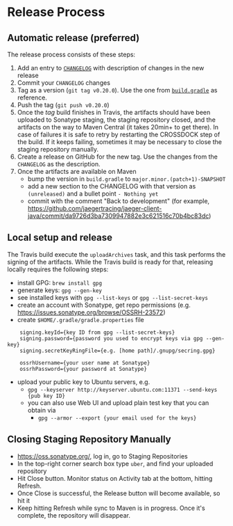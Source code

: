 # Release Process

## Automatic release (preferred)

The release process consists of these steps:
  1. Add an entry to [`CHANGELOG`](CHANGELOG.rst) with description of changes in the new release
  1. Commit your `CHANGELOG` changes
  1. Tag as a version (`git tag v0.20.0`). Use the one from [`build.gradle`](build.gradle) as reference.
  1. Push the tag (`git push v0.20.0`)
  1. Once the *tag* build finishes in Travis, the artifacts should have been uploaded to Sonatype staging,
     the staging repository closed, and the artifacts on the way to Maven Central (it takes 20min+ to get there).
     In case of failures it is safe to retry by restarting the CROSSDOCK step of the build. If it keeps
     failing, sometimes it may be necessary to close the staging repository manually.
  1. Create a release on GitHub for the new tag. Use the changes from the `CHANGELOG` as the description.
  1. Once the artifacts are available on Maven
     * bump the version in `build.gradle` to `major.minor.(patch+1)-SNAPSHOT`
     * add a new section to the CHANGELOG with that version as `(unreleased)` and a bullet point `- Nothing yet`
     * commit with the comment "Back to development" (for example, https://github.com/jaegertracing/jaeger-client-java/commit/da9726d3ba7309947882e3c621516c70b4bc83dc)

## Local setup and release

The Travis build execute the `uploadArchives` task, and this task performs the signing of the artifacts.
While the Travis build is ready for that, releasing locally requires the following steps:

 * install GPG: `brew install gpg`
 * generate keys: `gpg --gen-key`
 * see installed keys with `gpg --list-keys` or `gpg --list-secret-keys`
 * create an account with Sonatype, get repo permissions (e.g. https://issues.sonatype.org/browse/OSSRH-23572)
 * create `$HOME/.gradle/gradle.properties` file
```
    signing.keyId={key ID from gpg --list-secret-keys}
    signing.password={password you used to encrypt keys via gpg --gen-key}
    signing.secretKeyRingFile={e.g. [home path]/.gnupg/secring.gpg}

    ossrhUsername={your user name at Sonatype}
    ossrhPassword={your password at Sonatype}
```
 * upload your public key to Ubuntu servers, e.g.
    * `gpg --keyserver http://keyserver.ubuntu.com:11371 --send-keys {pub key ID}`
    * you can also use Web UI and upload plain test key that you can obtain via
      * `gpg --armor --export {your email used for the keys}`

## Closing Staging Repository Manually

 * https://oss.sonatype.org/, log in, go to Staging Repositories
 * In the top-right corner search box type `uber`, and find your uploaded repository
 * Hit Close button. Monitor status on Activity tab at the bottom, hitting Refresh.
 * Once Close is successful, the Release button will become available, so hit it
 * Keep hitting Refresh while sync to Maven is in progress. Once it's complete, the repository will disappear.

